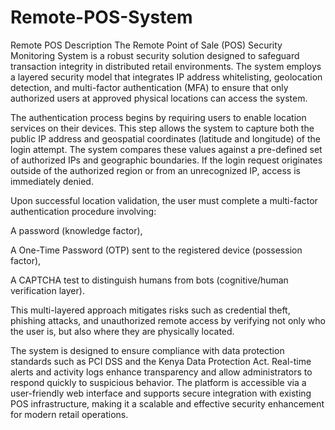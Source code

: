 # Remote-POS-System
Remote POS Description
The Remote Point of Sale (POS) Security Monitoring System is a robust security solution designed to safeguard transaction integrity in distributed retail environments. The system employs a layered security model that integrates IP address whitelisting, geolocation detection, and multi-factor authentication (MFA) to ensure that only authorized users at approved physical locations can access the system.

The authentication process begins by requiring users to enable location services on their devices. This step allows the system to capture both the public IP address and geospatial coordinates (latitude and longitude) of the login attempt. The system compares these values against a pre-defined set of authorized IPs and geographic boundaries. If the login request originates outside of the authorized region or from an unrecognized IP, access is immediately denied.

Upon successful location validation, the user must complete a multi-factor authentication procedure involving:

A password (knowledge factor),

A One-Time Password (OTP) sent to the registered device (possession factor),

A CAPTCHA test to distinguish humans from bots (cognitive/human verification layer).

This multi-layered approach mitigates risks such as credential theft, phishing attacks, and unauthorized remote access by verifying not only who the user is, but also where they are physically located.

The system is designed to ensure compliance with data protection standards such as PCI DSS and the Kenya Data Protection Act. Real-time alerts and activity logs enhance transparency and allow administrators to respond quickly to suspicious behavior. The platform is accessible via a user-friendly web interface and supports secure integration with existing POS infrastructure, making it a scalable and effective security enhancement for modern retail operations.
